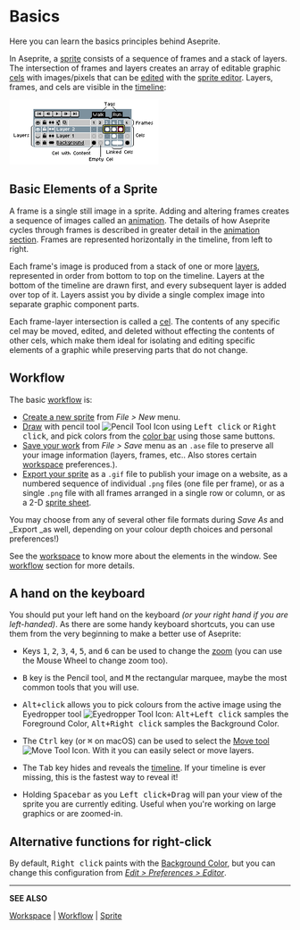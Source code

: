 # Basics

Here you can learn the basics principles behind Aseprite.

In Aseprite, a [sprite](sprite.md) consists of a sequence of frames
and a stack of layers. The intersection of frames and layers creates
an array of editable graphic [cels](cel.md) with images/pixels that
can be [edited](drawing.md) with the [sprite editor](sprite-editor.md). Layers, frames,
and cels are visible in the [timeline](timeline.md):

![Timeline Overview](sprite/sprite-components.png)

## Basic Elements of a Sprite

A frame is a single still image in a sprite. Adding and altering
frames creates a sequence of images called an
[animation](animation.md). The details of how Aseprite cycles through
frames is described in greater detail in the [animation
section](animation.md). Frames are represented horizontally in the
timeline, from left to right.

Each frame's image is produced from a stack of one or more
[layers](layers.md), represented in order from bottom to top on the
timeline. Layers at the bottom of the timeline are drawn first, and every
subsequent layer is added over top of it. Layers assist you by divide
a single complex image into separate graphic component parts.

Each frame-layer intersection is called a [cel](cel.md). The contents
of any specific cel may be moved, edited, and deleted without
effecting the contents of other cels, which make them ideal for
isolating and editing specific elements of a graphic while preserving
parts that do not change.

## Workflow

The basic [workflow](workflow.md) is:

* [Create a new sprite](new-sprite.md) from *File > New* menu.
* [Draw](drawing.md) with pencil tool ![Pencil Tool Icon](tools/pencil-tool.png) using
  <kbd>Left click</kbd> or <kbd>Right click</kbd>, and pick colors from the
  [color bar](color-bar.md) using those same buttons.
* [Save your work](save.md) from *File > Save* menu as an
  `.ase` file to preserve all your image information (layers, frames,
  etc.. Also stores certain [workspace](workspace.md) preferences.).
* [Export your sprite](exporting.md) as a `.gif` file to publish your image on a
  website, as a numbered sequence of individual `.png` files (one file per frame), or as a single `.png` file with all frames arranged in a single row or column, or as a 2-D [sprite sheet](sprite-sheet.md).

 You may choose from any of several other file formats during _Save As_ and _Export _as well, depending on your colour depth choices and personal preferences!)

See the [workspace](workspace.md) to know more about the elements
in the window. See [workflow](workflow.md) section for more details.

## A hand on the keyboard

You should put your left hand on the keyboard *(or your right hand if
you are left-handed)*. As there are some handy keyboard shortcuts, you
can use them from the very beginning to make a better use of Aseprite:

* Keys <kbd>1</kbd>, <kbd>2</kbd>, <kbd>3</kbd>, <kbd>4</kbd>,
  <kbd>5</kbd>, and <kbd>6</kbd> can be used to change the
  [zoom](zoom.md) (you can use the Mouse Wheel to change zoom too).
* <kbd>B</kbd> key is the Pencil tool, and <kbd>M</kbd> the rectangular marquee, maybe the
  most common tools that you will use.
* <kbd>Alt+click</kbd> allows you to pick colours from the active image
  using the Eyedropper tool ![Eyedropper Tool Icon](tools/eyedropper-tool.png):
  <kbd>Alt+Left click</kbd> samples the Foreground Color,
  <kbd>Alt+Right click</kbd> samples the Background Color.
* The <kbd>Ctrl</kbd> key (or <kbd>⌘</kbd> on macOS) can be used to
  select the [Move tool](move-tool.md) ![Move Tool Icon](tools/move-tool.png).
  With it you can easily select or move layers.
* The <kbd>Tab</kbd> key hides and reveals the
  [timeline](timeline.md). If your timeline is ever missing, this is
  the fastest way to reveal it!

* Holding <kbd>Spacebar</kbd> as you <kbd>Left click+Drag</kbd> will
  pan your view of the sprite you are currently editing. Useful when
  you're working on large graphics or are zoomed-in.

## Alternative functions for right-click

By default, <kbd>Right click</kbd> paints with the [Background Color](color-bar.md#background-color),
but you can change this configuration from [*Edit > Preferences > Editor*](right-click.md).

---

**SEE ALSO**

[Workspace](workspace.md) |
[Workflow](workflow.md) |
[Sprite](sprite.md)

